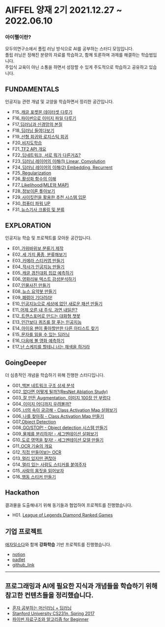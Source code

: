 # AIFFEL 양재 2기 2021.12.27 ~ 2022.06.10   
### 아이펠이란?   
모두의연구소에서 플립 러닝 방식으로 AI를 공부하는 스터디 모임입니다.   
플립 러닝은 정해진 분량의 자료를 학습하고, 함께 토론하며 과제를 해결하는 학습법입니다.   
주입식 교육이 아닌 소통을 하면서 성장할 수 있게 주도적으로 학습하고 공유하고 있습니다.


## FUNDAMENTALS
인공지능 관련 개념 및 교양을 학습하면서 정리한 공간입니다.
- F15_[캐글 포켓몬 데이터셋 다루기](https://github.com/cowFarmer/AI_study/blob/main/Fundamentals/F15_kaggle_pokemon.ipynb)
- F16_[파이썬으로 이미지 파일 다루기](https://github.com/cowFarmer/AI_study/blob/main/Fundamentals/F16_OpenCV_image_transform.ipynb)
- F17_[딥러닝과 신경망의 본질](https://github.com/cowFarmer/AI_study/blob/main/Fundamentals/F17_deep_learning_neural_network.ipynb)
- F18_[딥러닝 들여다보기](https://github.com/cowFarmer/AI_study/blob/main/Fundamentals/F18_dive_into_deep_learning.ipynb)
- F19_[선형 회귀와 로지스틱 회귀](https://github.com/cowFarmer/AI_study/blob/main/Fundamentals/F19_linear_regression_logistic_regression.ipynb)
- F20_[비지도학습](https://github.com/cowFarmer/AI_study/blob/main/Fundamentals/F20_unsupervised_learning.ipynb)
- F21_[TF2 API 개요](https://github.com/cowFarmer/AI_study/blob/main/Fundamentals/F21_TF2_API.ipynb)
- F22_[딥네트워크, 서로 뭐가 다른거죠?](https://github.com/cowFarmer/AI_study/blob/main/Fundamentals/F22_deep_network_structure.ipynb)
- F23_[딥러닝 레이어의 이해(1) Linear, Convolution](https://github.com/cowFarmer/AI_study/blob/main/Fundamentals/F23_deep_learning_layer(1)_Linear_Convolution.ipynb)
- F24_[딥러닝 레이어의 이해(2) Embedding, Recurrent](https://github.com/cowFarmer/AI_study/blob/main/Fundamentals/F24_deep_learning_layer(2)_Embedding_Recurrent.ipynb)
- F25_[Regularization](https://github.com/cowFarmer/AI_study/blob/main/Fundamentals/F25_regularization.ipynb)
- F26_[활성화 함수의 이해](https://github.com/cowFarmer/AI_study/blob/main/Fundamentals/F26_activation_function.ipynb)
- F27_[Likelihood(MLE와 MAP)](https://github.com/cowFarmer/AI_study/blob/main/Fundamentals/F27_likelihood_MLE_and_MAP.ipynb)
- F28_[정보이론 톺아보기](https://github.com/cowFarmer/AI_study/blob/main/Fundamentals/F28_information_theory.ipynb)
- F29_[사이킷런을 활용한 추천 시스템 입문](https://github.com/cowFarmer/AI_study/blob/main/Fundamentals/F29_recommend_system_with_sklean.ipynb)
- F30_[컴퓨터 파워 UP](https://github.com/cowFarmer/AI_study/blob/main/Fundamentals/F30_computing_power_UP.ipynb)
- F31_[뉴스기사 크롤링 및 분류](https://github.com/cowFarmer/AI_study/blob/main/Fundamentals/F31_web_crawling.ipynb)

## EXPLORATION
인공지능 학습 및 프로젝트를 모아둔 공간입니다.
- E01_[가위바위보 분류기 제작](https://github.com/cowFarmer/AI_study/tree/main/Exploration/E01_rock_scissor_paper)
- E02_[세 가지 품종, 분류해보기](https://github.com/cowFarmer/AI_study/tree/main/Exploration/E02_three_classification_projects)
- E03_[카메라 스티커앱 만들기](https://github.com/cowFarmer/AI_study/tree/main/Exploration/E03_face_sticker)
- E04_[작사가 인공지능 만들기](https://github.com/cowFarmer/AI_study/tree/main/Exploration/E04_lyricist)
- E05_[캐글 경진대회 집값 예측하기](https://github.com/cowFarmer/AI_study/blob/main/Exploration/E05_kaggle_house_price_prediction/E05_kaggle_house_price_prediction.ipynb)
- E06_[영화리뷰 텍스트 감성분석하기](https://github.com/cowFarmer/AI_study/blob/main/Exploration/E06_movie_review_sentiment_analysis/E06_movie_review_sentiment_analysis.ipynb)
- E07_[인물사진 만들기](https://github.com/cowFarmer/AI_study/blob/main/Exploration/E07_camera_portrait_mode/E07_camera_portrait_mode.ipynb)
- E08_[뉴스 요약봇 만들기](https://github.com/cowFarmer/AI_study/blob/main/Exploration/E08_news_summary_ai/E08_news_summary_ai.ipynb)
- E09_[폐렴아 기다려라!](https://github.com/cowFarmer/AI_study/blob/main/Exploration/E09_pneumonia_diagnosis/E09_pneumonia_diagnosis.ipynb)
- E10_[인공지능으로 세상에 없던 새로운 패션 만들기](https://github.com/cowFarmer/AI_study/blob/main/Exploration/E10_fashion_generative_modeling/E10_fashion_generative_modeling.ipynb)
- E11_[어제 오른 내 주식, 과연 내일은?](https://github.com/cowFarmer/AI_study/blob/main/Exploration/E11_ARIMA_time_series_prediction/E11_ARIMA_time_series_prediction.ipynb)
- E12_[트랜스포머로 만드는 대화형 챗봇](https://github.com/cowFarmer/AI_study/blob/main/Exploration/E12_transformer_chatbot/E12_transformer_chatbot.ipynb)
- E13_[인간보다 퀴즈를 잘 푸는 인공지능](https://github.com/cowFarmer/AI_study/blob/main/Exploration/E13_BERT_solve_quiz/E13_BERT_solve_quiz.ipynb)
- E14_[아이유 팬이 좋아할만한 다른 아티스트 찾기](https://github.com/cowFarmer/AI_study/blob/main/Exploration/E14_movie_recommend/E14_movie_recommend.ipynb)
- E15_[문자를 읽을 수 있는 딥러닝](https://github.com/cowFarmer/AI_study/blob/main/Exploration/E15_OCR/E15_OCR.ipynb)
- E16_[다음에 볼 영화 예측하기](https://github.com/cowFarmer/AI_study/blob/main/Exploration/E16_predict_next_movie/E16_predict_next_movie.ipynb)
- E17_[난 스케치를 할테니 너는 채색을 하거라](https://github.com/cowFarmer/AI_study/blob/main/Exploration/E17_GAN/E17_GAN.ipynb)

## GoingDeeper
더 심층적인 개념을 학습하기 위해 진행한 스터디입니다.
- G01_[백본 네트워크 구조 상세 분석](https://github.com/cowFarmer/AI_study/blob/main/GoingDeeper/G01_backborn_network/G01_backborn_network.ipynb)
- G02_[없다면 어떻게 될까?(ResNet Ablation Study)](https://github.com/cowFarmer/AI_study/blob/main/GoingDeeper/G02_ResNet_ablation_study/G02_ResNet_ablation_study.ipynb)
- G03_[잘 만든 Augmentation, 이미지 100장 안 부럽다](https://github.com/cowFarmer/AI_study/blob/main/GoingDeeper/G03_data_augmentation/G03_data_augmentation.ipynb)
- G04_[이미지 어디까지 우려볼까?](https://github.com/cowFarmer/AI_study/blob/main/GoingDeeper/G04_cutmix_mixup_augmentation/%20G04_cutmix_mixup_augmentation.ipynb)
- G05_[너의 속이 궁금해 - Class Activation Map 살펴보기](https://github.com/cowFarmer/AI_study/blob/main/GoingDeeper/G05_class_activation_map/G05_class_activation_map.ipynb)
- G06_[나를 찾아줘 - Class Activation Map 만들기](https://github.com/cowFarmer/AI_study/blob/main/GoingDeeper/G06_make_CAM/G06_make_CAM.ipynb)
- G07_[Object Detection](https://github.com/cowFarmer/AI_study/blob/main/GoingDeeper/G07_object_detection/%20G07_object_detection.ipynb)
- G08_[GO/STOP! - Object detection 시스템 만들기](https://github.com/cowFarmer/AI_study/blob/main/GoingDeeper/G08_make_object_detection_system/G08_make_object_detection_system.ipynb)
- G09_[물체를 분리하자! - 세그멘테이션 살펴보기](https://github.com/cowFarmer/AI_study/blob/main/GoingDeeper/G09_segmentation/G09_segmentation.ipynb)
- G10_[도로 영역을 찾자! - 세그멘테이션 모델 만들기](https://github.com/cowFarmer/AI_study/blob/main/GoingDeeper/G10_make_segmentation_model/G10_make_segmentation_model.ipynb)
- G11_[OCR 기술의 개요](https://github.com/cowFarmer/AI_study/blob/main/GoingDeeper/G11_OCR_technology/G11_OCR_technology.ipynb)
- G12_[직접 만들어보는 OCR](https://github.com/cowFarmer/AI_study/blob/main/GoingDeeper/G12_make_OCR/G12_make_OCR.ipynb)
- G13_[멀리 있지만 괜찮아](https://github.com/cowFarmer/AI_study/blob/main/GoingDeeper/G13_face_detection/G13_face_detection.ipynb)
- G14_[멀리 있는 사람도 스티커를 붙여주자](https://github.com/cowFarmer/AI_study/blob/main/GoingDeeper/G14_face_sticker/G14_face_sticker.ipynb)
- G15_[사람의 몸짓을 읽어보자](https://github.com/cowFarmer/AI_study/blob/main/GoingDeeper/G15_human_pose_estimation/G15_human_pose_estimation.ipynb)
- G16_[행동 스티커 만들기](https://github.com/cowFarmer/AI_study/blob/main/GoingDeeper/G16_human_pose_sticker/G16_human_pose_sticker.ipynb)

## Hackathon   
결과물을 도출해내기 위해 동기들과 협업하여 프로젝트를 진행했습니다.   
- H01. [League of Legends Diamond Ranked Games](https://github.com/cowFarmer/AI_study/blob/main/Hackathon/H01_lol/H01_lol.ipynb)

## 기업 프로젝트
[애자일소다](http://www.agilesoda.com/)와 함께 __강화학습__ 기반 프로젝트를 진행했습니다.
- [notion](https://www.notion.so/f47ef3d55d86420985d99491af2fdd76)
- [padlet](https://padlet.com/tmsk0711/2mf3mgrxdkn5ls7h)
- [github_link](https://github.com/O-GangZa)

---

## 프로그래밍과 AI에 필요한 지식과 개념들을 학습하기 위해 참고한 컨텐츠들을 정리했습니다.
   
- [혼자 공부하는 머신러닝 + 딥러닝](https://book.naver.com/bookdb/book_detail.nhn?bid=17588441)
- [Stanford University CS231n, Spring 2017](https://youtube.com/playlist?list=PLC1qU-LWwrF64f4QKQT-Vg5Wr4qEE1Zxk)
- [파이썬 자료구조와 알고리즘 for Beginner](https://book.naver.com/bookdb/book_detail.naver?bid=17892288)
